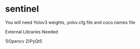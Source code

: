 # sentinel

You will need Yolov3 weights, yolov.cfg file and coco.names file

External Libraries Needed

1)Opencv
2)PyQt5

